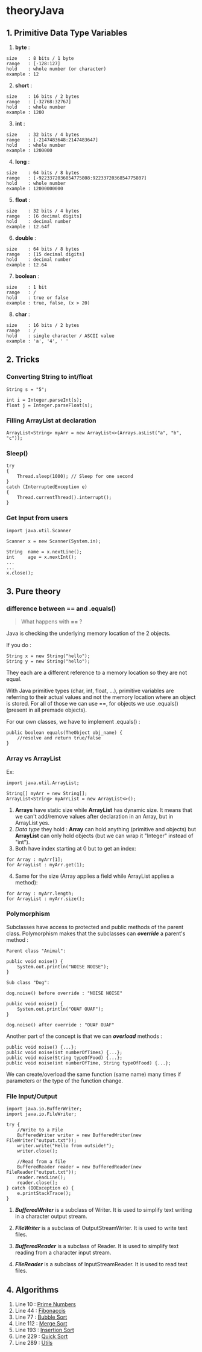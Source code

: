 # theoryJava

## 1. Primitive Data Type Variables

1. __byte__ :
```
size    : 8 bits / 1 byte
range   : [-128:127]
hold    : whole number (or character)
example : 12
```
2. __short__ :
```
size    : 16 bits / 2 bytes
range   : [-32768:32767]
hold    : whole number
example : 1200
```
3. __int__ :
```
size    : 32 bits / 4 bytes
range   : [-2147483648:2147483647]
hold    : whole number
example : 1200000
```
4. __long__ :
```
size    : 64 bits / 8 bytes
range   : [-9223372036854775808:9223372036854775807]
hold    : whole number
example : 12000000000
```
5. __float__ :
```
size    : 32 bits / 4 bytes
range   : [6 decimal digits]
hold    : decimal number
example : 12.64f
```
6. __double__ :
```
size    : 64 bits / 8 bytes
range   : [15 decimal digits]
hold    : decimal number
example : 12.64
```
7. __boolean__ :
```
size    : 1 bit
range   : /
hold    : true or false
example : true, false, (x > 20)
```
8. __char__ :
```
size    : 16 bits / 2 bytes
range   : /
hold    : single character / ASCII value
example : 'a', '4', ' '
```



## 2. Tricks

### Converting String to int/float

```
String s = "5";

int i = Integer.parseInt(s);
float j = Integer.parseFloat(s);
```

### Filling ArrayList at declaration

```
ArrayList<String> myArr = new ArrayList<>(Arrays.asList("a", "b", "c"));
```

### Sleep()
```
try
{
    Thread.sleep(1000); // Sleep for one second
}
catch (InterruptedException e)
{
    Thread.currentThread().interrupt();
}
```

### Get Input from users
```
import java.util.Scanner

Scanner x = new Scanner(System.in);

String  name = x.nextLine();
int     age = x.nextInt();
...
...
x.close();
```



## 3. Pure theory

### difference between == and .equals()

> What happens with __==__ ?

Java is checking the underlying memory location of the 2 objects.

If you do :
```
String x = new String("hello");
String y = new String("hello");
```
They each are a different reference to a memory location so they are not equal.

With Java primitive types (char, int, float, ...), primitive variables are
referring to their actual values and not the memory location where an object is
stored.
For all of those we can use ==, for objects we use .equals() (present in all
premade objects).

For our own classes, we have to implement .equals() :

```
public boolean equals(TheObject obj_name) {
    //resolve and return true/false
}
```

### Array vs ArrayList

Ex:
```
import java.util.ArrayList;

String[] myArr = new String[];
ArrayList<String> myArrList = new ArrayList<>();
```

1. __Arrays__ have static size while __ArrayList__ has dynamic size. It means that we can't add/remove values after declaration in an Array, but in ArrayList yes.
2. _Data type_ they hold : __Array__ can hold anything (primitive and objects)
but __ArrayList__ can only hold objects (but we can wrap it "Integer" instead
of "int").
3. Both have index starting at 0 but to get an index:
```
for Array : myArr[1];
for ArrayList : myArr.get(1);
```
4. Same for the size (Array applies a field while ArrayList applies a method):
```
for Array : myArr.length;
for ArrayList : myArr.size();
```

### Polymorphism

Subclasses have access to protected and public methods of the parent class.
Polymorphism makes that the subclasses can ***override*** a parent's method :
```
Parent class "Animal":

public void noise() {
    System.out.println("NOISE NOISE");
}

Sub class "Dog":

dog.noise() before override : "NOISE NOISE"

public void noise() {
    System.out.println("OUAF OUAF");
}

dog.noise() after override : "OUAF OUAF"
```

Another part of the concept is that we can ***overload*** methods :
```
public void noise() {...};
public void noise(int numberOfTimes) {...};
public void noise(String typeOfFood) {...};
public void noise(int numberOfTime, String typeOfFood) {...};
```
We can create/overload the same function (same name) many times if parameters or
the type of the function change.

### File Input/Output
```
import java.io.BufferWriter;
import java.io.FileWriter;

try {
    //Write to a File
	BufferedWriter writer = new BufferedWriter(new FileWriter("output.txt"));
	writer.write("Hello from outside!");
	writer.close();

    //Read from a file
	BufferedReader reader = new BufferedReader(new FileReader("output.txt"));
	reader.readLine();
	reader.close();
} catch (IOException e) {
	e.printStackTrace();
}
```

1. ***BufferedWriter*** is a subclass of Writer. It is used to simplify text writing in
a character output stream.
2. ***FileWriter*** is a subclass of OutputStreamWriter. It is used to write text files.

3. ***BufferedReader*** is a subclass of Reader. It is used to simplify text reading from
a character input stream.
4. ***FileReader*** is a subclass of InputStreamReader. It is used to read text files.



## 4. Algorithms

1. Line 10 : [Prime Numbers](https://github.com/Namenega/theoryJava/blob/1fe9b42a04cdecc2ea862f620627b59d021edb41/algorithm/myAlgorithm.java#L10)
1. Line 44 : [Fibonaccis](https://github.com/Namenega/theoryJava/blob/4d49dcf17568872cc506345921a399ead5baa4ac/algorithm/myAlgorithm.java#L44)
2. Line 77 : [Bubble Sort](https://github.com/Namenega/theoryJava/blob/4d49dcf17568872cc506345921a399ead5baa4ac/algorithm/myAlgorithm.java#L77)
3. Line 112 : [Merge Sort](https://github.com/Namenega/theoryJava/blob/4d49dcf17568872cc506345921a399ead5baa4ac/algorithm/myAlgorithm.java#L112)
4. Line 193 : [Insertion Sort](https://github.com/Namenega/theoryJava/blob/4d49dcf17568872cc506345921a399ead5baa4ac/algorithm/myAlgorithm.java#L193)
5. Line 229 : [Quick Sort](https://github.com/Namenega/theoryJava/blob/4d49dcf17568872cc506345921a399ead5baa4ac/algorithm/myAlgorithm.java#L229)
6. Line 289 : [Utils](https://github.com/Namenega/theoryJava/blob/4d49dcf17568872cc506345921a399ead5baa4ac/algorithm/myAlgorithm.java#L289)



